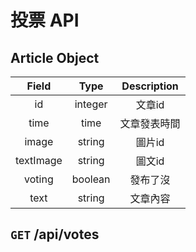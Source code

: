 # 投票 API

## Article Object
|   Field   |  Type   | Description  |
| :-------: | :-----: | :----------: |
|    id     | integer |    文章id    |
|   time    |  time   | 文章發表時間 |
|   image   | string  |    圖片id    |
| textImage | string  |    圖文id    |
|  voting   | boolean |   發布了沒   |
|   text    | string  |   文章內容   |

## `GET` /api/votes

